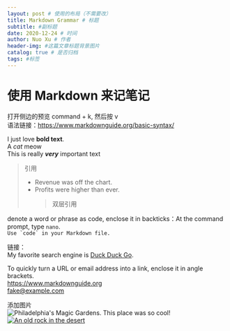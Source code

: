 ```yaml
---
layout: post # 使用的布局（不需要改）
title: Markdown Grammar # 标题
subtitle: #副标题
date: 2020-12-24 # 时间
author: Nuo Xu # 作者
header-img: #这篇文章标题背景图片
catalog: true # 是否归档
tags: #标签
---
```


# 使用 Markdown 来记笔记

打开侧边的预览 command + k, 然后按 v  
语法链接：https://www.markdownguide.org/basic-syntax/

I just love **bold text**.  
A _cat_ meow  
This is really **_very_** important text

> 引用
>
> - Revenue was off the chart.
> - Profits were higher than ever.
>   > 双层引用

denote a word or phrase as code, enclose it in backticks：At the command prompt, type `nano`.  
`` Use `code` in your Markdown file. ``

链接：  
My favorite search engine is [Duck Duck Go](https://duckduckgo.com "The best search engine for privacy").

To quickly turn a URL or email address into a link, enclose it in angle brackets.  
<https://www.markdownguide.org>  
<fake@example.com>

添加图片  
![Philadelphia's Magic Gardens. This place was so cool!](/assets/images/philly-magic-gardens.jpg "Philadelphia's Magic Gardens")  
[![An old rock in the desert](/assets/images/shiprock.jpg "Shiprock, New Mexico by Beau Rogers")](https://www.flickr.com/photos/beaurogers/31833779864)
